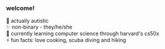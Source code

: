 ### welcome!

🌻 actually autistic  
✨ non-binary - they/he/she  
🌱 currently learning computer science through harvard's cs50x  
⚡ fun facts: love cooking, scuba diving and hiking
